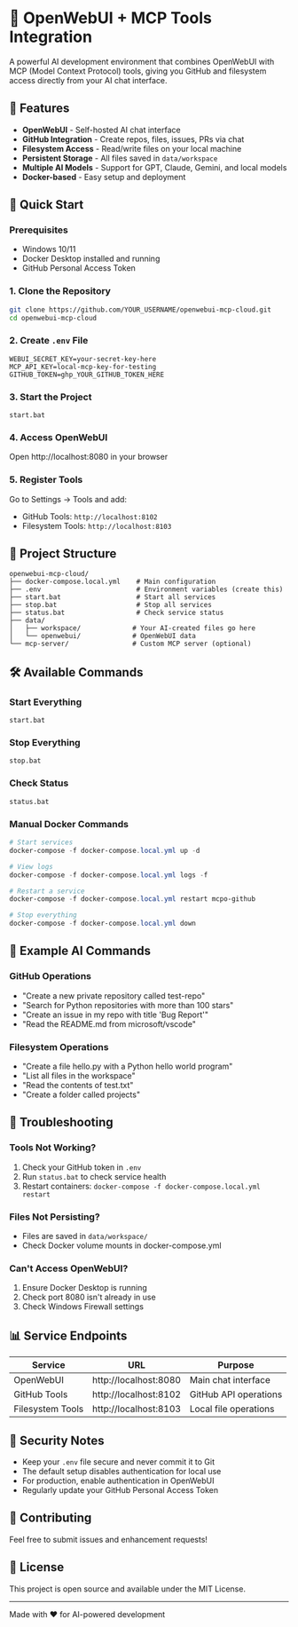# 🤖 OpenWebUI + MCP Tools Integration

A powerful AI development environment that combines OpenWebUI with MCP (Model Context Protocol) tools, giving you GitHub and filesystem access directly from your AI chat interface.

## 🌟 Features

- **OpenWebUI** - Self-hosted AI chat interface
- **GitHub Integration** - Create repos, files, issues, PRs via chat
- **Filesystem Access** - Read/write files on your local machine
- **Persistent Storage** - All files saved in `data/workspace`
- **Multiple AI Models** - Support for GPT, Claude, Gemini, and local models
- **Docker-based** - Easy setup and deployment

## 🚀 Quick Start

### Prerequisites
- Windows 10/11
- Docker Desktop installed and running
- GitHub Personal Access Token

### 1. Clone the Repository
```bash
git clone https://github.com/YOUR_USERNAME/openwebui-mcp-cloud.git
cd openwebui-mcp-cloud
```

### 2. Create `.env` File
```env
WEBUI_SECRET_KEY=your-secret-key-here
MCP_API_KEY=local-mcp-key-for-testing
GITHUB_TOKEN=ghp_YOUR_GITHUB_TOKEN_HERE
```

### 3. Start the Project
```batch
start.bat
```

### 4. Access OpenWebUI
Open http://localhost:8080 in your browser

### 5. Register Tools
Go to Settings → Tools and add:
- GitHub Tools: `http://localhost:8102`
- Filesystem Tools: `http://localhost:8103`

## 📁 Project Structure

```
openwebui-mcp-cloud/
├── docker-compose.local.yml    # Main configuration
├── .env                        # Environment variables (create this)
├── start.bat                   # Start all services
├── stop.bat                    # Stop all services
├── status.bat                  # Check service status
├── data/
│   ├── workspace/             # Your AI-created files go here
│   └── openwebui/             # OpenWebUI data
└── mcp-server/                # Custom MCP server (optional)
```

## 🛠️ Available Commands

### Start Everything
```batch
start.bat
```

### Stop Everything
```batch
stop.bat
```

### Check Status
```batch
status.bat
```

### Manual Docker Commands
```powershell
# Start services
docker-compose -f docker-compose.local.yml up -d

# View logs
docker-compose -f docker-compose.local.yml logs -f

# Restart a service
docker-compose -f docker-compose.local.yml restart mcpo-github

# Stop everything
docker-compose -f docker-compose.local.yml down
```

## 💬 Example AI Commands

### GitHub Operations
- "Create a new private repository called test-repo"
- "Search for Python repositories with more than 100 stars"
- "Create an issue in my repo with title 'Bug Report'"
- "Read the README.md from microsoft/vscode"

### Filesystem Operations
- "Create a file hello.py with a Python hello world program"
- "List all files in the workspace"
- "Read the contents of test.txt"
- "Create a folder called projects"

## 🔧 Troubleshooting

### Tools Not Working?
1. Check your GitHub token in `.env`
2. Run `status.bat` to check service health
3. Restart containers: `docker-compose -f docker-compose.local.yml restart`

### Files Not Persisting?
- Files are saved in `data/workspace/`
- Check Docker volume mounts in docker-compose.yml

### Can't Access OpenWebUI?
1. Ensure Docker Desktop is running
2. Check port 8080 isn't already in use
3. Check Windows Firewall settings

## 📊 Service Endpoints

| Service | URL | Purpose |
|---------|-----|---------|
| OpenWebUI | http://localhost:8080 | Main chat interface |
| GitHub Tools | http://localhost:8102 | GitHub API operations |
| Filesystem Tools | http://localhost:8103 | Local file operations |

## 🔐 Security Notes

- Keep your `.env` file secure and never commit it to Git
- The default setup disables authentication for local use
- For production, enable authentication in OpenWebUI
- Regularly update your GitHub Personal Access Token

## 🤝 Contributing

Feel free to submit issues and enhancement requests!

## 📝 License

This project is open source and available under the MIT License.

---

Made with ❤️ for AI-powered development
